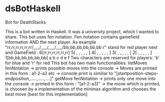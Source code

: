 # dsBotHaskell
Bot for DeathStacks

This is a bot written in Haskell.
It was a university project, which I wanted to share.
This bot uses fen notation.
Fen notation contains gamefield information AND the next player.
As example "rr,rr,rr,rr,rr,rr/,,,,,/,,,,,/,,,,,/,,,,,/bb,bb,bb,bb,bb,bb r" 
stand for red player next and GameField :
6[rr,rr,rr,rr,rr,rr]
5[  ,  ,  ,  ,  ,  ]
4[  ,  ,  ,  ,  ,  ]
3[  ,  ,  ,  ,  ,  ]
2[  ,  ,  ,  ,  ,  ]
1[bb,bb,bb,bb,bb,bb]
  a  b  c  d  e  f
Two characters are reserved for players: 'b' for blue and 'r' for red 
This bot has two main functionalities:
listMoves fenNotation
-> prints possible moves into the console
-> Moves are printed in this form : a1-2-a3 etc
-> console print is similiar to "[startposition-steps-endposition,.....,.....,....]"
getMove fenNotation
-> prints only one move into the console
-> printed in this form : "[a1-2-a3]"
-> the move which is printed, is choosen by a implementation of the minimax algorithm and chooses the best move [best for this implementation]


